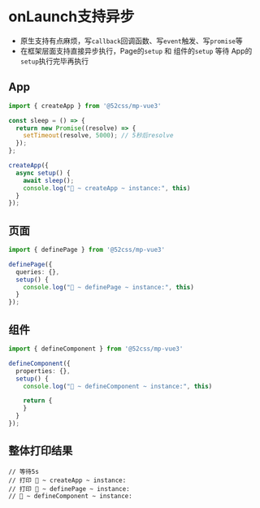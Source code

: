# onLaunch支持异步

* 原生支持有点麻烦，写`callback`回调函数、写`event`触发、写`promise`等
* 在框架层面支持直接异步执行，Page的`setup` 和 组件的`setup` 等待 App的 `setup`执行完毕再执行


## App

```ts
import { createApp } from '@52css/mp-vue3'

const sleep = () => {
  return new Promise((resolve) => {
    setTimeout(resolve, 5000); // 5秒后resolve
  });
};

createApp({
  async setup() {
    await sleep();
    console.log("🚀 ~ createApp ~ instance:", this)
  }
});
```

## 页面

```ts
import { definePage } from '@52css/mp-vue3'

definePage({
  queries: {},
  setup() {
    console.log("🚀 ~ definePage ~ instance:", this)
  }
});
```

## 组件

```ts
import { defineComponent } from '@52css/mp-vue3'

defineComponent({
  properties: {},
  setup() {
    console.log("🚀 ~ defineComponent ~ instance:", this)

    return {
    }
  }
});
```

## 整体打印结果

```
// 等待5s
// 打印 🚀 ~ createApp ~ instance:
// 打印 🚀 ~ definePage ~ instance:
// 🚀 ~ defineComponent ~ instance:
```